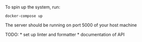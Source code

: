 To spin up the system, run:

```
docker-compose up
```

The server should be running on port 5000 of your host machine

TODO:
    * set up linter and formatter
    * documentation of API
